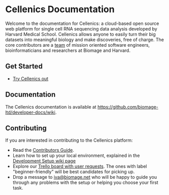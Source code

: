 Cellenics Documentation
=================================
Welcome to the documentation for Cellenics: a cloud-based open source web platform for single cell RNA sequencing data analysis developed by Harvard Medical School. Cellenics allows anyone to easily turn their big datasets into meaningful biology and make discoveries, free of charge. The core contributors are a [team](https://www.biomage.net/our-team) of mission oriented software engineers, bioinformaticians and researchers at Biomage and Harvard.

Get Started
----------

- [Try Cellenics out](https://scp.biomage.net/)

Documentation
----------
The Cellenics documentation is available at https://github.com/biomage-ltd/developer-docs/wiki.

Contributing
----------
If you are interested in contributing to the Cellenics platform:

- Read the [Contributors Guide](https://github.com/biomage-ltd/developer-docs/blob/master/CONTRIBUTING.md).
- Learn how to set up your local environment, explained in the [Development Setup wiki page](https://github.com/biomage-ltd/developer-docs/wiki/Cellenics-Development---Setup)
- Explore our [Trello board with user requests](https://trello.com/b/zPaytPFR/usability-studies). The ones with label "beginner-friendly" will be best candidates for picking up.
- Drop a message to iva@biomage.net who will be happy to guide you through any problems with the setup or helping you choose your first task.
